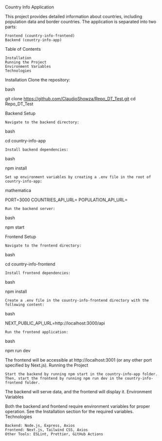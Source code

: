 Country Info Application

This project provides detailed information about countries, including population data and border countries. The application is separated into two parts:

    Frontend (country-info-frontend)
    Backend (country-info-app)

Table of Contents

    Installation
    Running the Project
    Environment Variables
    Technologies

Installation
Clone the repository:

bash

git clone https://github.com/ClaudioShowza/Repo_DT_Test.git
cd Repo_DT_Test

Backend Setup

    Navigate to the backend directory:

bash

cd country-info-app

    Install backend dependencies:

bash

npm install

    Set up environment variables by creating a .env file in the root of country-info-app:

mathematica

PORT=3000
COUNTRIES_API_URL=<Insert API URL for country data>
POPULATION_API_URL=<Insert API URL for population data>

    Run the backend server:

bash

npm start

Frontend Setup

    Navigate to the frontend directory:

bash

cd country-info-frontend

    Install frontend dependencies:

bash

npm install

    Create a .env file in the country-info-frontend directory with the following content:

bash

NEXT_PUBLIC_API_URL=http://localhost:3000/api

    Run the frontend application:

bash

npm run dev

The frontend will be accessible at http://localhost:3001 (or any other port specified by Next.js).
Running the Project

    Start the backend by running npm start in the country-info-app folder.
    Then, start the frontend by running npm run dev in the country-info-frontend folder.

The backend will serve data, and the frontend will display it.
Environment Variables

Both the backend and frontend require environment variables for proper operation. See the Installation section for the required variables.
Technologies

    Backend: Node.js, Express, Axios
    Frontend: Next.js, Tailwind CSS, Axios
    Other Tools: ESLint, Prettier, GitHub Actions
